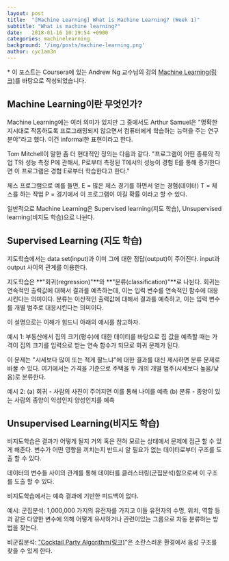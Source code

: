 ```yaml
---
layout: post
title:  "[Machine Learning] What is Machine Learning? (Week 1)"
subtitle: "What is machine learning?"
date:   2018-01-16 10:19:54 +0900
categories: machinelearning
background: '/img/posts/machine-learning.png'
author: cyc1am3n
---
```

\* 이 포스트는 Coursera에 있는 Andrew Ng 교수님의 강의 [Machine Learning(링크)](https://www.coursera.org/learn/machine-learning)를 바탕으로 작성되었습니다.

## Machine Learning이란 무엇인가?

Machine Learning에는 여러 의미가 있지만 그 중에서도 Arthur Samuel은 "명확한 지시대로 작동하도록 프로그래밍되지 않으면서 컴퓨터에게 학습하는 능력을 주는 연구분야"라고 했다. 이건 informal한 표현이라고 한다.

Tom Mitchell이 말한 좀 더 현대적인 정의는 다음과 같다. "프로그램이 어떤 종류의 작업 T와 성능 측정 P에 관해서, P로부터 측정된 T에서의 성능이 경험 E를 통해 증가한다면 이 프로그램은 경험 E로부터 학습한다고 한다."

체스 프로그램으로 예를 들면, 
E = 많은 체스 경기를 하면서 얻는 경험(데이터)
T = 체스를 하는 작업
P = 경기에서 이 프로그램이 이길 확률
이라고 할 수 있다.

일반적으로 Machine Learning은 Supervised learning(지도 학습), Unsupervised learning(비지도 학습)으로 나뉜다.

## Supervised Learning (지도 학습)

지도학습에서는 data set(input)과 이미 그에 대한 정답(output)이 주어진다. input과 output 사이의 관계를 이용한다.

지도학습은 **"회귀(regression)"**와 **"분류(classification)"**로 나뉜다.
회귀는 연속적인 출력값에 대해서 결과를 예측하는데, 이는 입력 변수를 연속적인 함수에 대응시킨다는 의미이다.
분류는 이산적인 출력값에 대해서 결과를 예측하고, 이는 입력 변수를 개별 범주로 대응시킨다는 의미이다.

이 설명으로는 이해가 힘드니 아래의 예시를 참고하자.

예시 1:
부동산에서 집의 크기(평수)에 대한 데이터를 바탕으로 집 값을 예측할 때는 가격이 집의 크기를 입력으로 받는 연속 함수가 되므로 회귀 문제가 된다.

이 문제는 "시세보다 많이 또는 적게 팔느냐"에 대한 결과를 대신 제시하면 분류 문제로 바꿀 수 있다. 여기에서는 가격을 기준으로 주택을 두 개의 개별 범주(시세보다 높음/낮음)로 분류한다.

예시 2:
(a) 회귀 - 사람의 사진이 주어지면 이를 통해 나이를 예측
(b) 분류 - 종양이 있는 사람의 종양이 악성인지 양성인지를 예측

## Unsupervised Learning(비지도 학습)

비지도학습은 결과가 어떻게 될지 거의 혹은 전혀 모르는 상태에서 문제에 접근 할 수 있게 해준다. 변수가 어떤 영향을 끼치는지 반드시 알 필요가 없는 데이터로부터 구조를 도출 할 수 있다.

데이터의 변수들 사이의 관계를 통해 데이터를 클러스터링(군집분석)함으로써 이 구조를 도출 할 수 있다.

비지도학습에서는 예측 결과에 기반한 피드백이 없다.

예시:
군집분석: 1,000,000 가지의 유전자를 가지고 이들 유전자의 수명, 위치, 역할 등과 같은 다양한 변수에 의해 어떻게 유사하거나 관련이있는 그룹으로 자동 분류하는 방법을 찾는다.

비군집분석: ["Cocktail Party Algorithm(링크)](https://en.wikipedia.org/wiki/Cocktail_party_effect)"은 소란스러운 환경에서 음성 구조를 찾을 수 있게 한다.